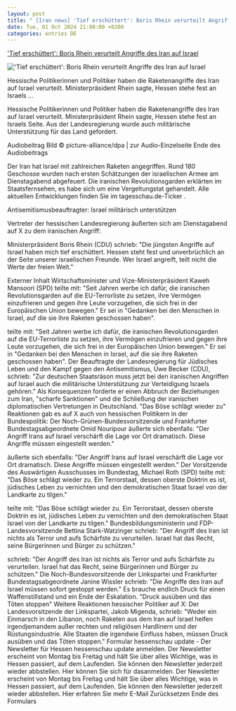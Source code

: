 ```yaml
---
layout: post
title: " [Iran news] 'Tief erschüttert': Boris Rhein verurteilt Angriffe des Iran auf Israel"
date: Tue, 01 Oct 2024 21:00:00 +0200
categories: entries DE
---
```

['Tief erschüttert': Boris Rhein verurteilt Angriffe des Iran auf Israel](https://www.hessenschau.de/politik/tief-erschuettert-boris-rhein-verurteilt-angriffe-des-iran-auf-israel-v4,iran-israel-reaktionen-hessen-100.html)

!['Tief erschüttert': Boris Rhein verurteilt Angriffe des Iran auf Israel](https://www.hessenschau.de/politik/raketen-israel-100~_t-1727810399265_v-16to9__retina.jpg)

Hessische Politikerinnen und Politiker haben die Raketenangriffe des Iran auf Israel verurteilt. Ministerpräsident Rhein sagte, Hessen stehe fest an Israels ...

Hessische Politikerinnen und Politiker haben die Raketenangriffe des Iran auf Israel verurteilt. Ministerpräsident Rhein sagte, Hessen stehe fest an Israels Seite. Aus der Landesregierung wurde auch militärische Unterstützung für das Land gefordert.

Audiobeitrag Bild © picture-alliance/dpa | zur Audio-Einzelseite Ende des Audiobeitrags

Der Iran hat Israel mit zahlreichen Raketen angegriffen. Rund 180 Geschosse wurden nach ersten Schätzungen der israelischen Armee am Dienstagabend abgefeuert. Die iranischen Revolutionsgarden erklärten im Staatsfernsehen, es habe sich um eine Vergeltungstat gehandelt. Alle aktuellen Entwicklungen finden Sie im tagesschau.de-Ticker .

Antisemitismusbeauftragter: Israel militärisch unterstützen

Vertreter der hessischen Landesregierung äußerten sich am Dienstagabend auf X zu dem iranischen Angriff:

Ministerpräsident Boris Rhein (CDU) schrieb: "Die jüngsten Angriffe auf Israel haben mich tief erschüttert. Hessen steht fest und unverbrüchlich an der Seite unserer israelischen Freunde. Wer Israel angreift, teilt nicht die Werte der freien Welt."

Externer Inhalt Wirtschaftsminister und Vize-Ministerpräsident Kaweh Mansoori (SPD) teilte mit: "Seit Jahren werbe ich dafür, die iranischen Revolutionsgarden auf die EU-Terrorliste zu setzen, ihre Vermögen einzufrieren und gegen ihre Leute vorzugehen, die sich frei in der Europäischen Union bewegen." Er sei in "Gedanken bei den Menschen in Israel, auf die sie ihre Raketen geschossen haben".

teilte mit: "Seit Jahren werbe ich dafür, die iranischen Revolutionsgarden auf die EU-Terrorliste zu setzen, ihre Vermögen einzufrieren und gegen ihre Leute vorzugehen, die sich frei in der Europäischen Union bewegen." Er sei in "Gedanken bei den Menschen in Israel, auf die sie ihre Raketen geschossen haben". Der Beauftragte der Landesregierung für Jüdisches Leben und den Kampf gegen den Antisemitismus, Uwe Becker (CDU), schrieb: "Zur deutschen Staatsräson muss jetzt bei den iranischen Angriffen auf Israel auch die militärische Unterstützung zur Verteidigung Israels gehören." Als Konsequenzen forderte er einen Abbruch der Beziehungen zum Iran, "scharfe Sanktionen" und die Schließung der iranischen diplomatischen Vertretungen in Deutschland. "Das Böse schlägt wieder zu" Reaktionen gab es auf X auch von hessischen Politikern in der Bundespolitik: Der Noch-Grünen-Bundesvorsitzende und Frankfurter Bundestagsabgeordnete Omid Nouripour äußerte sich ebenfalls: "Der Angriff Irans auf Israel verschärft die Lage vor Ort dramatisch. Diese Angriffe müssen eingestellt werden."

äußerte sich ebenfalls: "Der Angriff Irans auf Israel verschärft die Lage vor Ort dramatisch. Diese Angriffe müssen eingestellt werden." Der Vorsitzende des Auswärtigen Ausschusses im Bundestag, Michael Roth (SPD) teilte mit: "Das Böse schlägt wieder zu. Ein Terrorstaat, dessen oberste Doktrin es ist, jüdisches Leben zu vernichten und den demokratischen Staat Israel von der Landkarte zu tilgen."

teilte mit: "Das Böse schlägt wieder zu. Ein Terrorstaat, dessen oberste Doktrin es ist, jüdisches Leben zu vernichten und den demokratischen Staat Israel von der Landkarte zu tilgen." Bundesbildungsministerin und FDP-Landesvorsitzende Bettina Stark-Watzinger schrieb: "Der Angriff des Iran ist nichts als Terror und aufs Schärfste zu verurteilen. Israel hat das Recht, seine Bürgerinnen und Bürger zu schützen."

schrieb: "Der Angriff des Iran ist nichts als Terror und aufs Schärfste zu verurteilen. Israel hat das Recht, seine Bürgerinnen und Bürger zu schützen." Die Noch-Bundesvorsitzende der Linkspartei und Frankfurter Bundestagsabgeordnete Janine Wissler schrieb: "Die Angriffe des Iran auf Israel müssen sofort gestoppt werden." Es brauche endlich Druck für einen Waffenstillstand und ein Ende der Eskalation. "Druck ausüben und das Töten stoppen" Weitere Reaktionen hessischer Politiker auf X: Der Landesvorsitzende der Linkspartei, Jakob Migenda, schrieb: "Weder ein Einmarsch in den Libanon, noch Raketen aus dem Iran auf Israel helfen irgendjemandem außer rechten und religiösen Hardlinern und der Rüstungsindustrie. Alle Staaten die irgendwie Einfluss haben, müssen Druck ausüben und das Töten stoppen." Formular hessenschau update - Der Newsletter für Hessen hessenschau update anmelden. Der Newsletter erscheint von Montag bis Freitag und hält Sie über alles Wichtige, was in Hessen passiert, auf dem Laufenden. Sie können den Newsletter jederzeit wieder abbstellen. Hier können Sie sich für dasanmelden. Der Newsletter erscheint von Montag bis Freitag und hält Sie über alles Wichtige, was in Hessen passiert, auf dem Laufenden. Sie können den Newsletter jederzeit wieder abbstellen. Hier erfahren Sie mehr E-Mail Zurücksetzen Ende des Formulars


